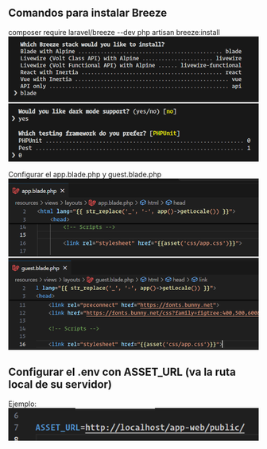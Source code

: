 ## Comandos para instalar Breeze
 composer require laravel/breeze --dev
 php artisan breeze:install
![alt text](image.png)
![alt text](image-1.png)

Configurar el app.blade.php y guest.blade.php
![alt text](image-2.png)
![alt text](image-3.png)

## Configurar el .env con ASSET_URL (va la ruta local de su servidor)
Ejemplo:
![alt text](image-4.png)
